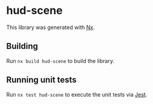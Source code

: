 # hud-scene

This library was generated with [Nx](https://nx.dev).

## Building

Run `nx build hud-scene` to build the library.

## Running unit tests

Run `nx test hud-scene` to execute the unit tests via [Jest](https://jestjs.io).
